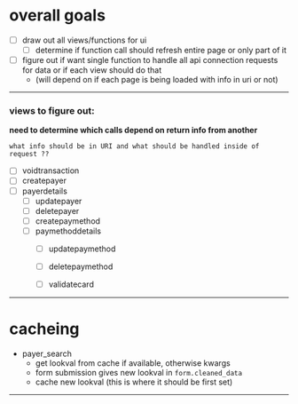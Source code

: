 # overall goals
- [ ] draw out all views/functions for ui
  - [ ] determine if function call should refresh entire page or only part of it

- [ ] figure out if want single function to handle all api connection requests
      for data or if each view should do that
  - (will depend on if each page is being loaded with info in uri or not)

-----
### views to figure out:
**need to determine which calls depend on return info from another**

    what info should be in URI and what should be handled inside of request ??

- [ ] voidtransaction
- [ ] createpayer
- [ ] payerdetails
  - [ ] updatepayer
  - [ ] deletepayer
  - [ ] createpaymethod
  - [ ] paymethoddetails
    - [ ] updatepaymethod
    - [ ] deletepaymethod
    - [ ] validatecard


-----

# cacheing

- payer_search
  - get lookval from cache if available, otherwise kwargs
  - form submission gives new lookval in `form.cleaned_data`
  - cache new lookval (this is where it should be first set)

-----
